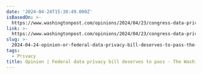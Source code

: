 ```yaml
---
date: '2024-04-24T15:38:49.000Z'
isBasedOn: >-
  https://www.washingtonpost.com/opinions/2024/04/23/congress-data-privacy-mcmorris-rodgers-cantwell/
link: >-
  https://www.washingtonpost.com/opinions/2024/04/23/congress-data-privacy-mcmorris-rodgers-cantwell/
slug: >-
  2024-04-24-opinion-or-federal-data-privacy-bill-deserves-to-pass-the-washington-post
tags:
  - Privacy
title: Opinion | Federal data privacy bill deserves to pass - The Washington Post
---
```


